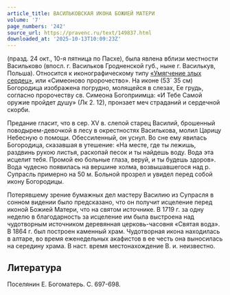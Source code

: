 ```yaml
---
article_title: ВАСИЛЬКОВСКАЯ ИКОНА БОЖИЕЙ МАТЕРИ
volume: '7'
page_numbers: '242'
source_url: https://pravenc.ru/text/149837.html
downloaded_at: '2025-10-13T10:09:23Z'
---
```


(празд. 24 окт., 10-я пятница по Пасхе), была явлена вблизи местности Васильково (впосл. г. Васильков Гродненской губ., ныне г. Василькув, Польша). Относится к иконографическому типу [«Умягчение злых сердец»](<https://pravenc.ru/text/ Умягчение злых сердец .html>), или «Симеоново пророчество». На иконе (53´
35 см) Богородица изображена погрудно, молящейся в слезах, Ее грудь, согласно пророчеству св. Симеона Богоприимца: «И Тебе Самой оружие пройдет душу» (Лк 2. 12), пронзает меч страданий и сердечной скорби.

Предание гласит, что в сер. XV в. слепой старец Василий, брошенный поводырем-девочкой в лесу в окрестностях Василькова, молил Царицу Небесную о помощи. Обессиленный, он уснул. Во сне ему явилась Богородица, сказавшая в утешение: «На месте, где ты лежишь, раздвинь рукою листья, раскопай песок и ты найдешь воду. Вода эта исцелит тебя. Промой ею больные глаза, веруй, и ты будешь здоров». Вода чудесно появилась на вершине холма, возвышавшегося над р. Супрасль примерно на 50 м. Больной прозрел и увидел перед собой икону Богородицы.

Потерявшему зрение бумажных дел мастеру Василию из Супрасля в сонном видении было предсказано, что он получит исцеление перед иконой Божией Матери, что на святом источнике. В 1719 г. за одну неделю в благодарность за исцеление им была выстроена над чудотворным источником деревянная церковь-часовня «Святая вода». В 1864 г. был построен каменный храм. Чудотворная икона находилась в алтаре, во время еженедельных акафистов в ее честь она выносилась на середину храма. В наст. время местонахождение В. и. неизвестно.

## Литература

Поселянин Е. Богоматерь. С. 697-698.
